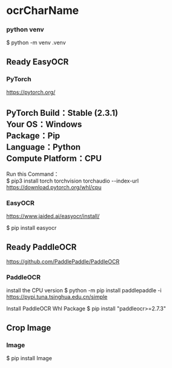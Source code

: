 # ocrCharName
### python venv
$ python -m venv .venv

## Ready EasyOCR

### PyTorch

https://pytorch.org/

PyTorch Build：Stable (2.3.1)  
Your OS：Windows  
Package：Pip  
Language：Python  
Compute Platform：CPU  
---
Run this Command：  
$ pip3 install torch torchvision torchaudio --index-url https://download.pytorch.org/whl/cpu

### EasyOCR

https://www.jaided.ai/easyocr/install/

$ pip install easyocr

## Ready PaddleOCR 
https://github.com/PaddlePaddle/PaddleOCR

### PaddleOCR
install the CPU version
$ python -m pip install paddlepaddle -i https://pypi.tuna.tsinghua.edu.cn/simple

Install PaddleOCR Whl Package
$ pip install "paddleocr>=2.7.3"




## Crop Image
### Image

$ pip install Image
